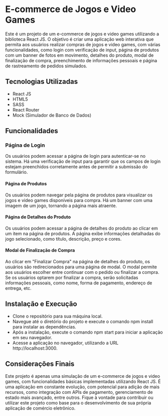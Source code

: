 # E-commerce de Jogos e Video Games
Este é um projeto de um e-commerce de jogos e video games utilizando a biblioteca React JS. O objetivo é criar uma aplicação web interativa que permita aos usuários realizar compras de jogos e video games, com várias funcionalidades, como login com verificação de input, página de produtos com um banner de fotos em movimento, detalhes do produto, modal de finalização de compra, preenchimento de informações pessoais e página de rastreamento de pedidos simulados.

## Tecnologias Utilizadas
- React JS
- HTML5
- SASS
- React Router
- Mock (Simulador de Banco de Dados)

## Funcionalidades
### Página de Login
Os usuários podem acessar a página de login para autenticar-se no sistema.
Há uma verificação de input para garantir que os campos de login estejam preenchidos corretamente antes de permitir a submissão do formulário.

#### Página de Produtos
Os usuários podem navegar pela página de produtos para visualizar os jogos e video games disponíveis para compra.
Há um banner com uma imagem de um jogo, tornando a página mais atraente.

#### Página de Detalhes do Produto
Os usuários podem acessar a página de detalhes do produto ao clicar em um item na página de produtos.
A página exibe informações detalhadas do jogo selecionado, como título, descrição, preço e cores.

#### Modal de Finalização de Compra
Ao clicar em "Finalizar Compra" na página de detalhes do produto, os usuários são redirecionados para uma página de modal.
O modal permite aos usuários escolher entre continuar com o pedido ou finalizar a compra.
Se os usuários optarem por finalizar a compra, serão solicitadas informações pessoais, como nome, forma de pagamento, endereço de entrega, etc.

## Instalação e Execução
- Clone o repositório para sua máquina local.
- Navegue até o diretório do projeto e execute o comando npm install para instalar as dependências.
- Após a instalação, execute o comando npm start para iniciar a aplicação em seu navegador.
- Acesse a aplicação no navegador, utilizando a URL http://localhost:3000.

## Considerações Finais
Este projeto é apenas uma simulação de um e-commerce de jogos e video games, com funcionalidades básicas implementadas utilizando React JS. É uma aplicação em constante evolução, com potencial para adição de mais recursos, como integração com APIs de pagamento, gerenciamento de estado mais avançado, entre outros. Fique à vontade para contribuir ou utilizar este projeto como base para o desenvolvimento de sua própria aplicação de comércio eletrônico.
